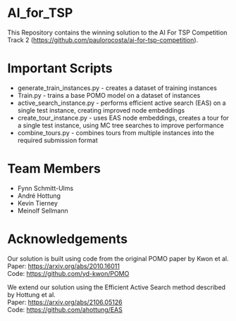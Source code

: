 # AI_for_TSP

This Repository contains the winning solution to the AI For TSP Competition Track 2 (https://github.com/paulorocosta/ai-for-tsp-competition).

# Important Scripts
- generate_train_instances.py - creates a dataset of training instances
- Train.py - trains a base POMO model on a dataset of instances
- active_search_instance.py - performs efficient active search (EAS) on a single test instance, creating improved node embeddings
- create_tour_instance.py - uses EAS node embeddings, creates a tour for a single test instance, using MC tree searches to improve performance
- combine_tours.py - combines tours from multiple instances into the required submission format

# Team Members
- Fynn Schmitt-Ulms
- André Hottung
- Kevin Tierney
- Meinolf Sellmann

# Acknowledgements
Our solution is built using code from the original POMO paper by Kwon et al. \
Paper: https://arxiv.org/abs/2010.16011 \
Code: https://github.com/yd-kwon/POMO

We extend our solution using the Efficient Active Search method described by Hottung et al. \
Paper: https://arxiv.org/abs/2106.05126 \
Code: https://github.com/ahottung/EAS
